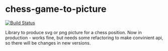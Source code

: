 # chess-game-to-picture

[![Build Status](https://app.travis-ci.com/superkiria/chess-game-to-picture.svg?branch=master)](https://app.travis-ci.com/superkiria/chess-game-to-picture)

Library to produce svg or png picture for a chess position. Now in production - works fine, but needs some refactoring to make convinient api, so there will be changes in new versions.
